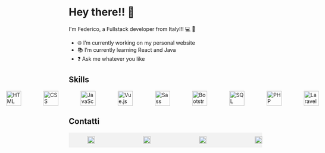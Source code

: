 # Hey there!! 👋

I'm Federico, a Fullstack developer from Italy!!! 💻 🚀

- 🌐 I’m currently working on my personal website
- 📚 I’m currently learning React and Java
- ❓ Ask me whatever you like

## Skills

<div style="display: flex; align-items: center; justify-content: center; gap: 20px">
  <img src="https://img.icons8.com/color/30/000000/html-5.png" alt="HTML" style="width: 40px; margin-inline: 20px;"/>
  <img src="https://img.icons8.com/color/30/000000/css3.png" alt="CSS" style="width: 40px; margin-inline: 20px;"/>
  <img src="https://img.icons8.com/color/30/000000/javascript.png" alt="JavaScript" style="width: 40px; margin-inline: 20px;"/>
  <img src="https://img.icons8.com/color/30/000000/vue-js.png" alt="Vue.js" style="width: 40px; margin-inline: 20px;"/>
  <img src="https://img.icons8.com/color/30/000000/sass.png" alt="Sass" style="width: 40px; margin-inline: 20px;"/>
  <img src="https://img.icons8.com/color/30/000000/bootstrap.png" alt="Bootstrap" style="width: 40px; margin-inline: 20px;"/>
  <img src="https://img.icons8.com/color/30/000000/sql.png" alt="SQL" style="width: 40px; margin-inline: 20px;"/>
  <img src="https://img.icons8.com/officel/30/000000/php-logo.png" alt="PHP" style="width: 40px; margin-inline: 20px;"/>
  <img src="https://cdn4.iconfinder.com/data/icons/logos-and-brands/512/194_Laravel_logo_logos-256.png" alt="Laravel" style="width: 40px; margin-inline: 20px;"/>
</div>

## Contatti

  <div style="background-color: #f2f2f2; padding: 10px; width:500px; display: flex; gap: 50px;">
            <a href="mailto:federicocet@gmail.com">
                <img src="https://cdn2.iconfinder.com/data/icons/social-media-2259/512/gmail-256.png"
                    style="margin-inline: 40px; width: 20px;" />
            </a>
            <a href="https://www.linkedin.com/in/federico-ceteroni-dev">
                <img src="https://cdn4.iconfinder.com/data/icons/socialcones/508/LinkedIn-256.png"
                    style="margin-inline: 40px; width: 20px;" />
            </a>
            <a href="https://www.instagram.com/fedekh_/">
                <img src="https://cdn3.iconfinder.com/data/icons/2018-social-media-logotypes/1000/2018_social_media_popular_app_logo_instagram-512.png"
                    style="margin-inline: 40px; width: 20px;" />
            </a>
            <a href="https://ornate-frangollo-e1a120.netlify.app/">
                <img src="https://cdn4.iconfinder.com/data/icons/Milanioom_Icon_set/PNG/PC.png"
                    style="margin-inline: 40px;width: 20px; " />
            </a>
    </div>
     
      
      



